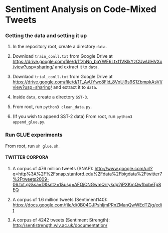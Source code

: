 

# Sentiment Analysis on Code-Mixed Tweets


### Getting the data and setting it up

1. In the repository root, create a directory `data`.

2. Download `train_conll.txt` from Google Drive at https://drive.google.com/file/d/1fzhNn_baYWE6Ltxf1VKlkYzCUwUlHVXx/view?usp=sharing/ and extract it to `data`.

3. Downlaod `trial_conll.txt` from Google Drive at https://drive.google.com/file/d/1T_AvUYwc8Fld_8VoUj9s9S1ZbmpkAsVI/view?usp=sharing/ and extract it to `data`.

4. Inside `data`, create a directory `SST-3`.

5. From root, run `python3 clean_data.py`.

6. (If you wish to append SST-2 data) From root, run `python3 append_glue.py`.

### Run GLUE experiments

From root, run `sh glue.sh`.

#### TWITTER CORPORA

1. A corpus of 476 million tweets (SNAP):
http://www.google.com/url?q=http%3A%2F%2Fsnap.stanford.edu%2Fdata%2Fbigdata%2Ftwitter7%2Ftweets2009-06.txt.gz&sa=D&sntz=1&usg=AFQjCNGwmQrrykdp2jPXKmQwfbxbeTg8EQ


2. A corpus of 1.6 million tweets (Sentiment140):
https://docs.google.com/file/d/0B04GJPshIjmPRnZManQwWEdTZjg/edit


3. A corpus of 4242 tweets (Sentiment Strength):
http://sentistrength.wlv.ac.uk/documentation/
